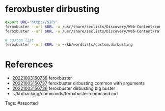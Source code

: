 # feroxbuster dirbusting
```bash
export URL='http://$IP/'
feroxbuster --url $URL -w /usr/share/seclists/Discovery/Web-Content/common.txt
feroxbuster --url $URL -w /usr/share/seclists/Discovery/Web-Content/raft-medium-directories.txt

# custom list
feroxbuster --url $URL -w ~/kb/wordlists/custom.dirbusting
```

# References
- [20221003150739](/zet/20221003150739/) feroxbuster
- [20221003150737](/zet/20221003150737/) feroxbuster dirbusting common with arguments
- [20221003150736](/zet/20221003150736/) feroxbuster dirbusting big buster
- ~/kb/hacking/commands/feroxbuster-command.md

Tags:
    #assorted

